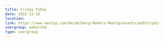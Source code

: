 ```yaml
---
title: Friday PiDay
date: 2022-12-16
location: 
link: https://www.meetup.com/Heidelberg-Makers-Meetup/events/wdbltsydcqbvb/
usergroup: makershd
type: usergroup
---
```

